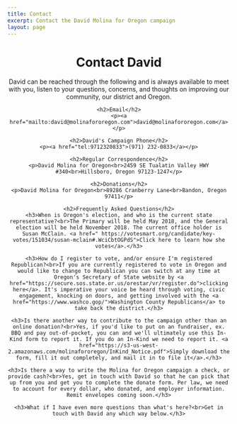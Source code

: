 ```yaml
---
title: Contact
excerpt: Contact the David Molina for Oregon campaign
layout: page
---
```


<div align="center">
	<h1> Contact David</h1>
	<p>David can be reached through the following and is always available to meet with you, listen to your questions, concerns, and thoughts on improving our community, our district and Oregon.</p>

	<h2>Email</h2>
	<p><a href="mailto:david@molinafororegon.com">david@molinafororegon.com</a></p>

	<h2>David's Campaign Phone</h2>
	<p><a href="tel:9712320833">(971) 232-0833</a></p>

	<h2>Regular Correspondence</h2>
	<p>David Molina for Oregon<br>2459 SE Tualatin Valley HWY #340<br>Hillsboro, Oregon 97123-1247</p>

	<h2>Donations</h2>
	<p>David Molina for Oregon<br>89286 Cranberry Lane<br>Bandon, Oregon 97411</p>

	<h2>Frequently Asked Questions</h2>
	<h3>When is Oregon's election, and who is the current state representative?<br>The Primary will be held May 2018, and the General election will be held November 2018. The current office holder is Susan McClain. <a href=" https://votesmart.org/candidate/key-votes/151034/susan-mclain#.WciCbtOGPdS">Click here to learn how she votes</a>.</h3>

	<h3>How do I register to vote, and/or ensure I'm registered Republican?<br>If you are currently registered to vote in Oregon and would like to change to Republican you can switch at any time at Oregon's Secretary of State website by <a href="https://secure.sos.state.or.us/orestar/vr/register.do">clicking here</a>. It's imperative your voice be heard through voting, civic engagement, knocking on doors, and getting involved with the <a href="https://www.washco.gop/">Washington County Republicans</a> to take back the district.</h3>

	<h3>Is there another way to contribute to the campaign other than an online donation?<br>Yes, if you'd like to put on an fundraiser, ex. BBQ and pay out-of-pocket, you can and we'll ultimately use this In-Kind form to report it. If you do an In-Kind we need to report it. <a href="https://s3-us-west-2.amazonaws.com/molinafororegon/InKind_Notice.pdf">Simply download the form, fill it out completely, and mail it in to file it</a>.</h3>

	<h3>Is there a way to write the Molina for Oregon campaign a check, or provide cash?<br>Yes, get in touch with David so that he can pick that up from you and get you to complete the donate form. Per law, we need to account for every dollar, who donated, and employer information. Remit envelopes coming soon.</h3>

	<h3>What if I have even more questions than what's here?<br>Get in touch with David any which way below.</h3>

